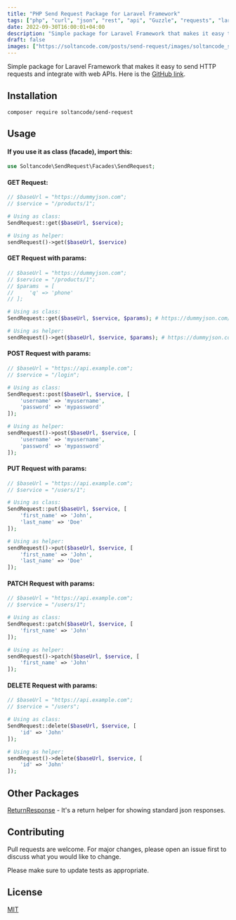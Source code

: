 ```yaml
---
title: "PHP Send Request Package for Laravel Framework"
tags: ["php", "curl", "json", "rest", "api", "Guzzle", "requests", "laravel", "httpclient", "http-client", "soltancode"]
date: 2022-09-30T16:00:01+04:00
description: "Simple package for Laravel Framework that makes it easy to send HTTP requests and integrate with web APIs."
draft: false
images: ["https://soltancode.com/posts/send-request/images/soltancode_send_request.png"]
---
```


Simple package for Laravel Framework that makes it easy to send HTTP requests and integrate with web APIs. Here is the <a href="https://github.com/soltancode/SendRequest" target="_blank">GitHub link</a>.

## Installation

```
composer require soltancode/send-request
```

## Usage

#### If you use it as class (facade), import this:
```php
use Soltancode\SendRequest\Facades\SendRequest;
```

#### GET Request:
```php
// $baseUrl = "https://dummyjson.com";
// $service = "/products/1";

# Using as class:
SendRequest::get($baseUrl, $service);

# Using as helper:
sendRequest()->get($baseUrl, $service)
```

#### GET Request with params:
```php
// $baseUrl = "https://dummyjson.com";
// $service = "/products/1";
// $params  = [
//     'q' => 'phone'
// ];

# Using as class:
SendRequest::get($baseUrl, $service, $params); # https://dummyjson.com/products/search?q=phone

# Using as helper:
sendRequest()->get($baseUrl, $service, $params); # https://dummyjson.com/products/search?q=phone
```

#### POST Request with params:
```php
// $baseUrl = "https://api.example.com";
// $service = "/login";

# Using as class:
SendRequest::post($baseUrl, $service, [
    'username' => 'myusername',
    'password' => 'mypassword'
]);

# Using as helper:
sendRequest()->post($baseUrl, $service, [
    'username' => 'myusername',
    'password' => 'mypassword'
]);
```

#### PUT Request with params:
```php
// $baseUrl = "https://api.example.com";
// $service = "/users/1";

# Using as class:
SendRequest::put($baseUrl, $service, [
    'first_name' => 'John',
    'last_name' => 'Doe'
]);

# Using as helper:
sendRequest()->put($baseUrl, $service, [
    'first_name' => 'John',
    'last_name' => 'Doe'
]);
```

#### PATCH Request with params:
```php
// $baseUrl = "https://api.example.com";
// $service = "/users/1";

# Using as class:
SendRequest::patch($baseUrl, $service, [
    'first_name' => 'John'
]);

# Using as helper:
sendRequest()->patch($baseUrl, $service, [
    'first_name' => 'John'
]);
```

#### DELETE Request with params:
```php
// $baseUrl = "https://api.example.com";
// $service = "/users";

# Using as class:
SendRequest::delete($baseUrl, $service, [
    'id' => 'John'
]);

# Using as helper:
sendRequest()->delete($baseUrl, $service, [
    'id' => 'John'
]);
```

## Other Packages
[ReturnResponse](https://github.com/soltancode/ReturnResponse) - It's a return helper for showing standard json responses.

## Contributing
Pull requests are welcome. For major changes, please open an issue first to discuss what you would like to change.

Please make sure to update tests as appropriate.

## License
[MIT](https://github.com/soltancode/SendRequest/blob/main/LICENSE)